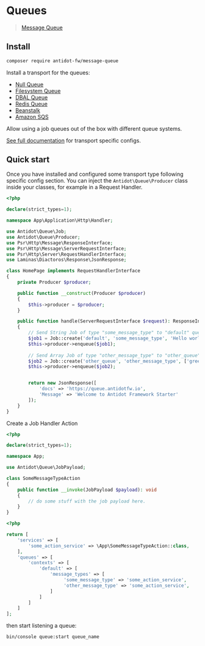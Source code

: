 # Queues

> [Message Queue](https://github.com/antidot-framework/message-queue)

## Install

```bash
composer require antidot-fw/message-queue
```

Install a transport for the queues:

* [Null Queue](https://queue.antidotfw.io/#/?id=null-queue)
* [Filesystem Queue](https://queue.antidotfw.io/#/?id=filesystem-queue)
* [DBAL Queue](https://queue.antidotfw.io/#/?id=dbal-queue)
* [Redis Queue](https://queue.antidotfw.io/#/?id=redis-queue)
* [Beanstalk](https://queue.antidotfw.io/#/?id=beanstalk-queue)
* [Amazon SQS](https://queue.antidotfw.io/#/?id=amazon-sqs-queue)

Allow using a job queues out of the box with different queue systems.

[See full documentation](https://queue.antidotfw.io) for transport specific configs.

## Quick start

Once you have installed and configured some transport type following specific config section. You can inject the `Antidot\Queue\Producer` class
inside your classes, for example in a Request Handler.

```php
<?php

declare(strict_types=1);

namespace App\Application\Http\Handler;

use Antidot\Queue\Job;
use Antidot\Queue\Producer;
use Psr\Http\Message\ResponseInterface;
use Psr\Http\Message\ServerRequestInterface;
use Psr\Http\Server\RequestHandlerInterface;
use Laminas\Diactoros\Response\JsonResponse;

class HomePage implements RequestHandlerInterface
{
    private Producer $producer;

    public function __construct(Producer $producer)
    {
        $this->producer = $producer;
    }

    public function handle(ServerRequestInterface $request): ResponseInterface
    {
        // Send String Job of type "some_message_type" to "default" queue.
        $job1 = Job::create('default', 'some_message_type', 'Hello world!!');
        $this->producer->enqueue($job1);
        
        // Send Array Job of type "other_message_type" to "other_queue" queue.
        $job2 = Job::create('other_queue', 'other_message_type', ['greet' => 'Hello world!!']);
        $this->producer->enqueue($job2);


        return new JsonResponse([
            'docs' => 'https://queue.antidotfw.io',
            'Message' => 'Welcome to Antidot Framework Starter'
        ]);
    }
}
``` 

Create a Job Handler Action

```php
<?php

declare(strict_types=1);

namespace App;

use Antidot\Queue\JobPayload;

class SomeMessageTypeAction
{
    public function __invoke(JobPayload $payload): void
    {
        // do some stuff with the job payload here.
    }
}
```

```php
<?php

return [
    'services' => [
        'some_action_service' => \App\SomeMessageTypeAction::class, 
    ],
    'queues' => [
        'contexts' => [
            'default' => [
                'message_types' => [
                     'some_message_type' => 'some_action_service',
                     'other_message_type' => 'some_action_service',
                ]
            ]
        ]
    ]
];
```

then start listening a queue:

```bash
bin/console queue:start queue_name
```
